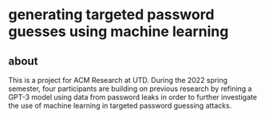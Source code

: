 # generating targeted password guesses using machine learning

## about

This is a project for ACM Research at UTD. During the 2022 spring semester, four participants are building on previous research by refining a GPT-3 model using data from password leaks in order to further investigate the use of machine learning in targeted password guessing attacks.
